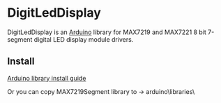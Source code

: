 DigitLedDisplay
===============

DigitLedDisplay is an [Arduino](http://arduino.cc) library for MAX7219 and MAX7221 8 bit 7-segment digital LED display module drivers.

Install
-------

[Arduino library install guide](https://www.arduino.cc/en/Guide/Libraries)

Or you can copy MAX7219Segment library to -> arduino\libraries\
